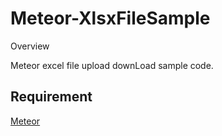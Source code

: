 # Meteor-XlsxFileSample

Overview

Meteor excel file upload downLoad sample code.

## Requirement

[Meteor](https://www.meteor.com/)
